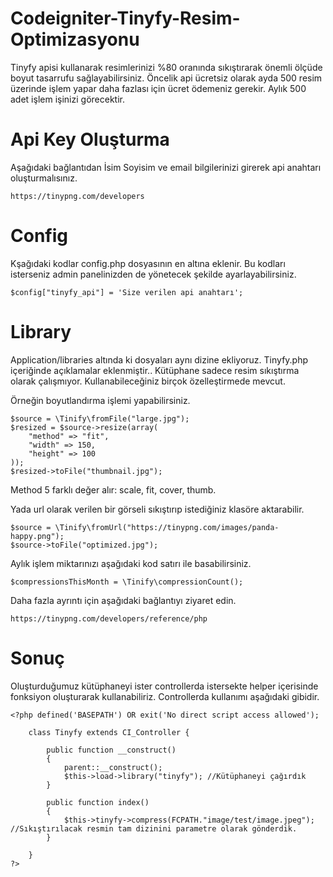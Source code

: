 # Codeigniter-Tinyfy-Resim-Optimizasyonu
Tinyfy apisi kullanarak resimlerinizi %80 oranında sıkıştırarak önemli ölçüde boyut tasarrufu sağlayabilirsiniz.
Öncelik api ücretsiz olarak ayda 500 resim üzerinde işlem yapar daha fazlası için ücret ödemeniz gerekir. Aylık 500 adet işlem işinizi görecektir.

# Api Key Oluşturma
Aşağıdaki bağlantıdan İsim Soyisim ve email bilgilerinizi girerek api anahtarı oluşturmalısınız.

	https://tinypng.com/developers

# Config
Kşağıdaki kodlar config.php dosyasının en altına eklenir. Bu kodları isterseniz admin panelinizden de yönetecek şekilde ayarlayabilirsiniz.

	$config["tinyfy_api"] = 'Size verilen api anahtarı';

# Library
Application/libraries altında ki dosyaları aynı dizine ekliyoruz. Tinyfy.php içeriğinde açıklamalar eklenmiştir..
Kütüphane sadece resim sıkıştırma olarak çalışmıyor. Kullanabileceğiniz birçok özelleştirmede mevcut.

Örneğin boyutlandırma işlemi yapabilirsiniz.
	
	$source = \Tinify\fromFile("large.jpg");
	$resized = $source->resize(array(
	    "method" => "fit",
	    "width" => 150,
	    "height" => 100
	));
	$resized->toFile("thumbnail.jpg");
	
Method 5 farklı değer alır: scale, fit, cover, thumb.

Yada url olarak verilen bir görseli sıkıştırıp istediğiniz klasöre aktarabilir.

	$source = \Tinify\fromUrl("https://tinypng.com/images/panda-happy.png");
	$source->toFile("optimized.jpg");
	
Aylık işlem miktarınızı aşağıdaki kod satırı ile basabilirsiniz.
	
	$compressionsThisMonth = \Tinify\compressionCount();
	
Daha fazla ayrıntı için aşağıdaki bağlantıyı ziyaret edin.

	https://tinypng.com/developers/reference/php
	
# Sonuç
Oluşturduğumuz kütüphaneyi ister controllerda istersekte helper içerisinde fonksiyon oluşturarak kullanabiliriz. Controllerda kullanımı aşağıdaki gibidir.

	<?php defined('BASEPATH') OR exit('No direct script access allowed');

		class Tinyfy extends CI_Controller {

			public function __construct()
			{
				parent::__construct();
				$this->load->library("tinyfy"); //Kütüphaneyi çağırdık
			}

			public function index()
			{
				$this->tinyfy->compress(FCPATH."image/test/image.jpeg"); //Sıkıştırılacak resmin tam dizinini parametre olarak gönderdik.
			}
			
		}
	?>
